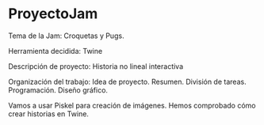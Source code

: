 # ProyectoJam

Tema de la Jam: Croquetas y Pugs.

Herramienta decidida: Twine

Descripción de proyecto: Historia no lineal interactiva

Organización del trabajo: Idea de proyecto. Resumen. División de tareas. Programación. Diseño gráfico.

Vamos a usar Piskel para creación de imágenes. Hemos comprobado cómo crear historias en Twine.